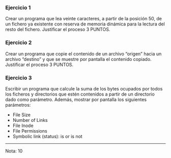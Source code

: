 ### Ejercicio 1
Crear un programa que lea veinte caracteres, a partir de la posición 50, de un fichero ya existente con reserva de memoria dinámica para la lectura del resto del fichero. Justificar el proceso 3 PUNTOS.

### Ejercicio 2
Crear un programa que copie el contenido de un archivo “origen” hacia un archivo “destino” y que se muestre por pantalla el contenido copiado. Justificar el proceso 3 PUNTOS.

### Ejercicio 3
Escribir un programa que calcule la suma de los bytes ocupados por todos los ficheros y directorios que estén contenidos a partir de un directorio dado como parámetro. Además, mostrar por pantalla los siguientes parámetros:
* File Size
* Number of Links
* File Inode
* File Permissions
* Symbolic link (status): is or is not

-----------------------------

Nota: 10
